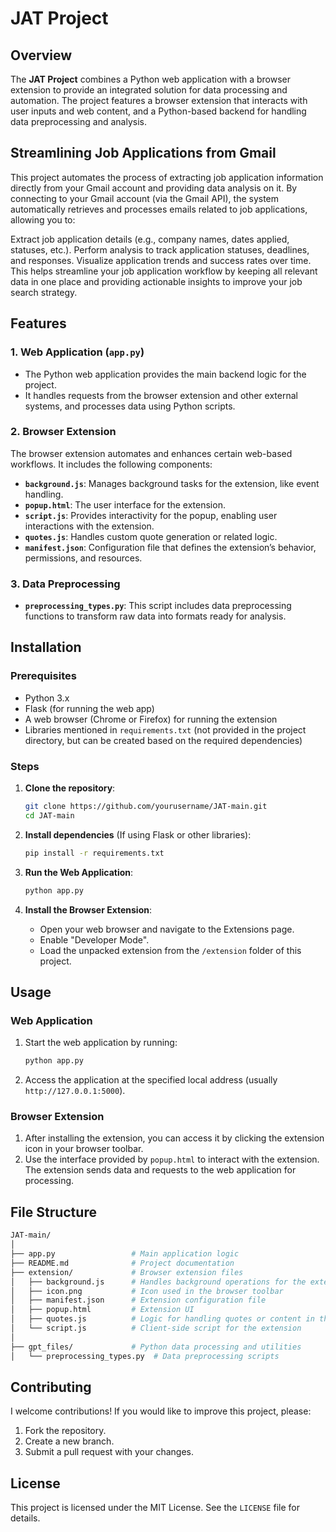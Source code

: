 
# JAT Project

## Overview

The **JAT Project** combines a Python web application with a browser extension to provide an integrated solution for data processing and automation. The project features a browser extension that interacts with user inputs and web content, and a Python-based backend for handling data preprocessing and analysis.

## Streamlining Job Applications from Gmail
This project automates the process of extracting job application information directly from your Gmail account and providing data analysis on it. By connecting to your Gmail account (via the Gmail API), the system automatically retrieves and processes emails related to job applications, allowing you to:

Extract job application details (e.g., company names, dates applied, statuses, etc.).
Perform analysis to track application statuses, deadlines, and responses.
Visualize application trends and success rates over time.
This helps streamline your job application workflow by keeping all relevant data in one place and providing actionable insights to improve your job search strategy.

## Features

### 1. **Web Application (`app.py`)**
- The Python web application provides the main backend logic for the project.
- It handles requests from the browser extension and other external systems, and processes data using Python scripts.

### 2. **Browser Extension**
The browser extension automates and enhances certain web-based workflows. It includes the following components:
- **`background.js`**: Manages background tasks for the extension, like event handling.
- **`popup.html`**: The user interface for the extension.
- **`script.js`**: Provides interactivity for the popup, enabling user interactions with the extension.
- **`quotes.js`**: Handles custom quote generation or related logic.
- **`manifest.json`**: Configuration file that defines the extension’s behavior, permissions, and resources.

### 3. **Data Preprocessing**
- **`preprocessing_types.py`**: This script includes data preprocessing functions to transform raw data into formats ready for analysis.

## Installation

### Prerequisites
- Python 3.x
- Flask (for running the web app)
- A web browser (Chrome or Firefox) for running the extension
- Libraries mentioned in `requirements.txt` (not provided in the project directory, but can be created based on the required dependencies)

### Steps

1. **Clone the repository**:
   ```bash
   git clone https://github.com/yourusername/JAT-main.git
   cd JAT-main
   ```

2. **Install dependencies** (If using Flask or other libraries):
   ```bash
   pip install -r requirements.txt
   ```

3. **Run the Web Application**:
   ```bash
   python app.py
   ```

4. **Install the Browser Extension**:
   - Open your web browser and navigate to the Extensions page.
   - Enable "Developer Mode".
   - Load the unpacked extension from the `/extension` folder of this project.

## Usage

### Web Application
1. Start the web application by running:
   ```bash
   python app.py
   ```
2. Access the application at the specified local address (usually `http://127.0.0.1:5000`).

### Browser Extension
1. After installing the extension, you can access it by clicking the extension icon in your browser toolbar.
2. Use the interface provided by `popup.html` to interact with the extension. The extension sends data and requests to the web application for processing.

## File Structure

```bash
JAT-main/
│
├── app.py                 # Main application logic
├── README.md              # Project documentation
├── extension/             # Browser extension files
│   ├── background.js      # Handles background operations for the extension
│   ├── icon.png           # Icon used in the browser toolbar
│   ├── manifest.json      # Extension configuration file
│   ├── popup.html         # Extension UI
│   ├── quotes.js          # Logic for handling quotes or content in the extension
│   └── script.js          # Client-side script for the extension
│
├── gpt_files/             # Python data processing and utilities
│   └── preprocessing_types.py  # Data preprocessing scripts
```

## Contributing

I welcome contributions! If you would like to improve this project, please:
1. Fork the repository.
2. Create a new branch.
3. Submit a pull request with your changes.

## License

This project is licensed under the MIT License. See the `LICENSE` file for details.

